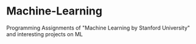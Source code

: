 # Machine-Learning
Programming Assignments of "Machine Learning by Stanford University" and interesting projects on  ML
